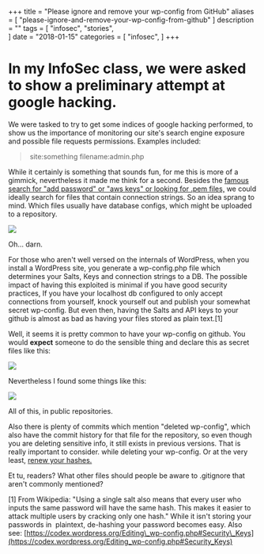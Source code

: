 +++
title = "Please ignore and remove your wp-config from GitHub"
aliases = [
    "please-ignore-and-remove-your-wp-config-from-github"
]
description = ""
tags = [
    "infosec",
    "stories",  
]
date = "2018-01-15"
categories = [
    "infosec",
]
+++

# In my InfoSec class, we were asked to show a preliminary attempt at google hacking.

We were tasked to try to get some indices of google hacking performed, to show us the importance of monitoring our site's search engine exposure and possible file requests permissions. Examples included:

>  site:something filename:admin.php

While it certainly is something that sounds fun, for me this is more of a gimmick, nevertheless it made me think for a second. Besides the [famous search for "add password" or "aws keys" or looking for .pem files,](https://www.theregister.co.uk/2015/01/06/dev_blunder_shows_github_crawling_with_keyslurping_bots/) we could ideally search for files that contain connection strings. So an idea sprang to mind. Which files usually have database configs, which might be uploaded to a repository.

![](https://phaven-prod.s3.amazonaws.com/files/image_part/asset/2003062/iPzhe15hQK7Trx2c65x1WTJ2LuI/thumb_GithubResults.png)

Oh... darn.

For those who aren't well versed on the internals of WordPress, when you install a WordPress site, you generate a wp-config.php file which determines your Salts, Keys and connection strings to a DB. The possible impact of having this exploited is minimal if you have good security practices, If you have your localhost db configured to only accept connections from yourself, knock yourself out and publish your somewhat secret wp-config. But even then, having the Salts and API keys to your github is almost as bad as having your files stored as plain text.\[1\]

Well, it seems it is pretty common to have your wp-config on github. You would **expect** someone to do the sensible thing and declare this as secret files like this:

![](https://phaven-prod.s3.amazonaws.com/files/image_part/asset/2003063/eI8EDVzuMc21pR4GUNF7HZ4s58o/thumb_secureWP.png)

Nevertheless I found some things like this: 

![](https://phaven-prod.s3.amazonaws.com/files/image_part/asset/2003066/Y7TnhukC6eFvQ94UNx1aNnp7E-g/thumb_results.png)

All of this, in public repositories. 

Also there is plenty of commits which mention "deleted wp-config", which also have the commit history for that file for the repository, so even though you are deleting sensitive info, it still exists in previous versions. That is really important to consider. while deleting your wp-config. Or at the very least, [renew your hashes.](https://ithemes.com/security/wordpress-salt/)

Et tu, readers? What other files should people be aware to .gitignore that aren't commonly mentioned?

\[1\] From Wikipedia: "Using a single salt also means that every user who inputs the same password will have the same hash. This makes it easier to attack multiple users by cracking only one hash." While it isn't storing your passwords in  plaintext, de-hashing your password becomes easy. Also see: [https://codex.wordpress.org/Editing\_wp-config.php#Security\_Keys](https://codex.wordpress.org/Editing_wp-config.php#Security_Keys)
